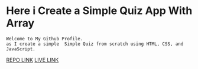 
# Here i Create a Simple Quiz App With Array

```
Welcome to My Github Profile.
as I create a simple  Simple Quiz from scratch using HTML, CSS, and JavaScript.
```
[REPO LINK](https://github.com/rahil1202/quiz-app)
[LIVE LINK](https://quiz-app-rahil1202.netlify.app/)
